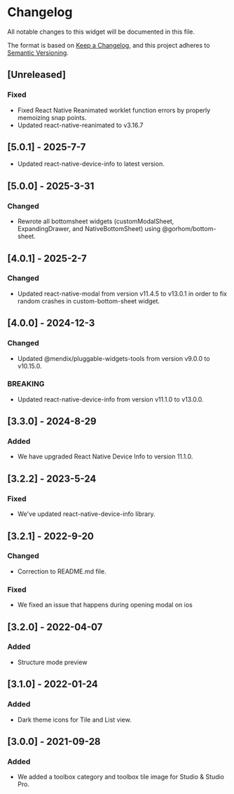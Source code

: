 # Changelog

All notable changes to this widget will be documented in this file.

The format is based on [Keep a Changelog](https://keepachangelog.com/en/1.0.0/), and this project adheres to [Semantic Versioning](https://semver.org/spec/v2.0.0.html).

## [Unreleased]

### Fixed

-   Fixed React Native Reanimated worklet function errors by properly memoizing snap points.
-   Updated react-native-reanimated to v3.16.7

## [5.0.1] - 2025-7-7

-   Updated react-native-device-info to latest version.

## [5.0.0] - 2025-3-31

### Changed

-   Rewrote all bottomsheet widgets (customModalSheet, ExpandingDrawer, and NativeBottomSheet) using @gorhom/bottom-sheet.

## [4.0.1] - 2025-2-7

### Changed

-   Updated react-native-modal from version v11.4.5 to v13.0.1 in order to fix random crashes in custom-bottom-sheet widget.

## [4.0.0] - 2024-12-3

### Changed

-   Updated @mendix/pluggable-widgets-tools from version v9.0.0 to v10.15.0.

### BREAKING

-   Updated react-native-device-info from version v11.1.0 to v13.0.0.

## [3.3.0] - 2024-8-29

### Added

-   We have upgraded React Native Device Info to version 11.1.0.

## [3.2.2] - 2023-5-24

### Fixed

-   We've updated react-native-device-info library.

## [3.2.1] - 2022-9-20

### Changed

-   Correction to README.md file.

### Fixed

-   We fixed an issue that happens during opening modal on ios

## [3.2.0] - 2022-04-07

### Added

-   Structure mode preview

## [3.1.0] - 2022-01-24

### Added

-   Dark theme icons for Tile and List view.

## [3.0.0] - 2021-09-28

### Added

-   We added a toolbox category and toolbox tile image for Studio & Studio Pro.
